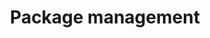 ---
menu:
  sidebar:
    identifier: gestion_de_paquetes
    name: Package management
    parent: linux_terminal
    weight: 0
title: Package management
---